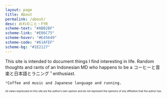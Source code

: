 ```yaml
---
layout: page
title: About
permalink: /about/
desc: おれのこと・FYR
scheme-text: "#ABB2BF"
scheme-link: "#E06C75"
scheme-hover: "#E45649"
scheme-code: "#61AFEF"
scheme-bg: "#1E2127"
---
```


This site is intended to document things I find interesting in life.
Random thoughts and rants of an Indonesian MD who happens to be a コーヒーと音楽と日本語とラニング ¹ enthusiast.
```
¹Coffee and music and Japanese language and running.
```

<sup><sup><sup>All views expressed on this site are the author’s own opinion and do not represent the opinions of any affiliation that the author has.</sup></sup></sup>

